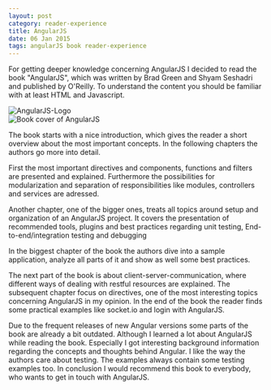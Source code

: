 ```yaml
---
layout: post
category: reader-experience
title: AngularJS
date: 06 Jan 2015
tags: angularJS book reader-experience
---
```


For getting deeper knowledge concerning AngularJS I decided to read the book "AngularJS", which was written by Brad Green and Shyam Seshadri and published by O'Reilly. To understand the content you should be familiar with at least HTML and Javascript.

<div>
    <img src="{{ site.url }}/assets/angularjs_logo.jpg" alt="AngularJS-Logo"/>
</div>


<div class="inline-img-left">
    <img src="{{ site.url }}/assets/book-covers/angularjs.jpg" alt="Book cover of AngularJS"/>
</div>

The book starts with a nice introduction, which gives the reader a short overview about the most important concepts. In the following chapters the authors go more into detail.

First the most important directives and components, functions and filters are presented and explained. Furthermore the possibilities for modularization and separation of responsibilities like modules, controllers and services are adressed.

Another chapter, one of the bigger ones, treats all topics around setup and organization of an AngularJS project. It covers the presentation of recommended tools, plugins and best practices regarding unit testing, End-to-end/integration testing and debugging

In the biggest chapter of the book the authors dive into a sample application, analyze all parts of it and show as well some best practices.

The next part of the book is about client-server-communication, where different ways of dealing with restful resources are explained. The subsequent chapter focus on directives, one of the most interesting topics concerning AngularJS in my opinion. In the end of the book the reader finds some practical examples like socket.io and login with AngularJS.

Due to the frequent releases of new Angular versions some parts of the book are already a bit outdated. Although I learned a lot about AngularJS while reading the book. Especially I got interesting background information regarding the concepts and thoughts behind Angular. I like the way the authors care about testing. The examples always contain some testing examples too. In conclusion I would recommend this book to everybody, who wants to get in touch with AngularJS.